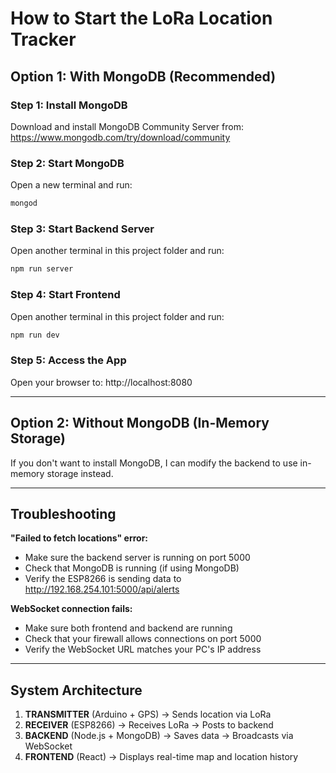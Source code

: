 # How to Start the LoRa Location Tracker

## Option 1: With MongoDB (Recommended)

### Step 1: Install MongoDB
Download and install MongoDB Community Server from:
https://www.mongodb.com/try/download/community

### Step 2: Start MongoDB
Open a new terminal and run:
```bash
mongod
```

### Step 3: Start Backend Server
Open another terminal in this project folder and run:
```bash
npm run server
```

### Step 4: Start Frontend
Open another terminal in this project folder and run:
```bash
npm run dev
```

### Step 5: Access the App
Open your browser to: http://localhost:8080

---

## Option 2: Without MongoDB (In-Memory Storage)

If you don't want to install MongoDB, I can modify the backend to use in-memory storage instead.

---

## Troubleshooting

**"Failed to fetch locations" error:**
- Make sure the backend server is running on port 5000
- Check that MongoDB is running (if using MongoDB)
- Verify the ESP8266 is sending data to http://192.168.254.101:5000/api/alerts

**WebSocket connection fails:**
- Make sure both frontend and backend are running
- Check that your firewall allows connections on port 5000
- Verify the WebSocket URL matches your PC's IP address

---

## System Architecture

1. **TRANSMITTER** (Arduino + GPS) → Sends location via LoRa
2. **RECEIVER** (ESP8266) → Receives LoRa → Posts to backend
3. **BACKEND** (Node.js + MongoDB) → Saves data → Broadcasts via WebSocket
4. **FRONTEND** (React) → Displays real-time map and location history
